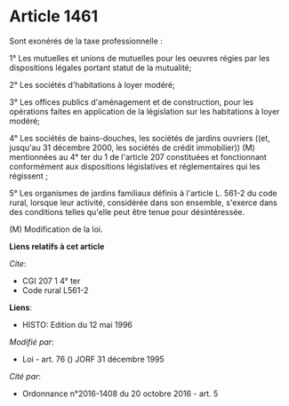 # Article 1461

Sont exonérés de la taxe professionnelle :

1° Les mutuelles et unions de mutuelles pour les oeuvres régies par les dispositions légales portant statut de la mutualité;

2° Les sociétés d'habitations à loyer modéré;

3° Les offices publics d'aménagement et de construction, pour les opérations faites en application de la législation sur les
habitations à loyer modéré;

4° Les sociétés de bains-douches, les sociétés de jardins ouvriers ((et, jusqu'au 31 décembre 2000, les sociétés de crédit
immobilier)) (M)  mentionnées au 4° ter du 1 de l'article 207 constituées et fonctionnant conformément aux dispositions
législatives et réglementaires qui les régissent ;

5° Les organismes de jardins familiaux définis à l'article L. 561-2 du code rural, lorsque leur activité, considérée dans son
ensemble, s'exerce dans des conditions telles qu'elle peut être tenue pour désintéressée.

(M) Modification de la loi.

**Liens relatifs à cet article**

_Cite_:

  - CGI 207 1 4° ter
  - Code rural L561-2

**Liens**:

  - HISTO: Edition du 12 mai 1996

_Modifié par_:

  - Loi - art. 76 () JORF 31 décembre 1995

_Cité par_:

  - Ordonnance n°2016-1408 du 20 octobre 2016 - art. 5
